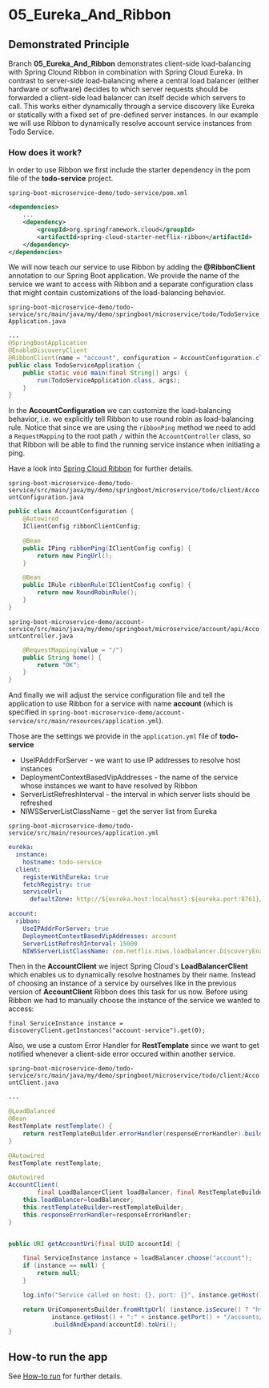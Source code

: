 # 05_Eureka_And_Ribbon

## Demonstrated Principle

Branch **05_Eureka_And_Ribbon** demonstrates client-side load-balancing with Spring Clound Ribbon in
combination with Spring Cloud Eureka. In contrast to server-side load-balancing where a central load balancer (either hardware
or software) decides to which server requests should be forwarded a client-side load balancer can itself decide which
servers to call. This works either dynamically through a service discovery like Eureka or statically with a fixed set of
pre-defined server instances. In our example we will use Ribbon to dynamically resolve account service instances from Todo Service.

### How does it work?

In order to use Ribbon we first include the starter dependency in the pom file of the **todo-service** project.

`spring-boot-microservice-demo/todo-service/pom.xml`
```xml
<dependencies>
    ...
    <dependency>
        <groupId>org.springframework.cloud</groupId>
        <artifactId>spring-cloud-starter-netflix-ribbon</artifactId>
    </dependency>
</dependencies>
```

We will now teach our service to use Ribbon by adding the **@RibbonClient** annotation to our Spring Boot application. We provide the name of the service we want to access with Ribbon and
a separate configuration class that might contain customizations of the load-balancing behavior.

`spring-boot-microservice-demo/todo-service/src/main/java/my/demo/springboot/microservice/todo/TodoServiceApplication.java`
```java
...
@SpringBootApplication
@EnableDiscoveryClient
@RibbonClient(name = "account", configuration = AccountConfiguration.class)
public class TodoServiceApplication {
    public static void main(final String[] args) {
        run(TodoServiceApplication.class, args);
    }
}
```

In the **AccountConfiguration** we can customize the load-balancing behavior, i.e. we explicitly tell Ribbon to use round robin as load-balancing rule.
Notice that since we are using the `ribbonPing` method we need to add a `RequestMapping` to the root path `/` within the `AccountController` class, so that Ribbon will be able to
find the running service instance when initiating a ping.

Have a look into [Spring Cloud Ribbon](https://cloud.spring.io/spring-cloud-netflix/multi/multi_spring-cloud-ribbon.html) for further details.


`spring-boot-microservice-demo/todo-service/src/main/java/my/demo/springboot/microservice/todo/client/AccountConfiguration.java`
```java
public class AccountConfiguration {
    @Autowired
    IClientConfig ribbonClientConfig;

    @Bean
    public IPing ribbonPing(IClientConfig config) {
        return new PingUrl();
    }

    @Bean
    public IRule ribbonRule(IClientConfig config) {
        return new RoundRobinRule();
    }
}
```

`spring-boot-microservice-demo/account-service/src/main/java/my/demo/springboot/microservice/account/api/AccountController.java`
```java
    @RequestMapping(value = "/")
    public String home() {
        return "OK";
    }
}
```

And finally we will adjust the service configuration file and tell the application to use Ribbon for a service with name **account**
(which is specified in `spring-boot-microservice-demo/account-service/src/main/resources/application.yml`).

Those are the settings we provide in the `application.yml` file of **todo-service**
* UseIPAddrForServer - we want to use IP addresses to resolve host instances
* DeploymentContextBasedVipAddresses - the name of the service whose instances we want to have resolved by Ribbon
* ServerListRefreshInterval - the interval in which server lists should be refreshed
* NIWSServerListClassName - get the server list from Eureka

`spring-boot-microservice-demo/todo-service/src/main/resources/application.yml`
```yaml
eureka:
  instance:
    hostname: todo-service
  client:
    registerWithEureka: true
    fetchRegistry: true
    serviceUrl:
      defaultZone: http://${eureka.host:localhost}:${eureka.port:8761}/eureka/

account:
  ribbon:
    UseIPAddrForServer: true
    DeploymentContextBasedVipAddresses: account
    ServerListRefreshInterval: 15000
    NIWSServerListClassName: com.netflix.niws.loadbalancer.DiscoveryEnabledNIWSServerList
```


Then in the **AccountClient** we inject Spring Cloud's **LoadBalancerClient** which enables us to dynamically resolve hostnames by their
name. Instead of choosing an instance of a service by ourselves like in the previous version of **AccountClient** Ribbon does this task for us now.
Before using Ribbon we had to manually choose the instance of the service we wanted to access:

```
final ServiceInstance instance = discoveryClient.getInstances("account-service").get(0);
```

Also, we use a custom Error Handler for **RestTemplate** since we want to get notified whenever a client-side error occured within another service.

`spring-boot-microservice-demo/todo-service/src/main/java/my/demo/springboot/microservice/todo/client/AccountClient.java`
```java
...

@LoadBalanced
@Bean
RestTemplate restTemplate() {
    return restTemplateBuilder.errorHandler(responseErrorHandler).build();
}

@Autowired
RestTemplate restTemplate;

@Autowired
AccountClient(
        final LoadBalancerClient loadBalancer, final RestTemplateBuilder restTemplateBuilder, final ClientResponseErrorHandler responseErrorHandler) {
    this.loadBalancer=loadBalancer;
    this.restTemplateBuilder=restTemplateBuilder;
    this.responseErrorHandler=responseErrorHandler;
}


public URI getAccountUri(final UUID accountId) {

    final ServiceInstance instance = loadBalancer.choose("account");
    if (instance == null) {
        return null;
    }

    log.info("Service called on host: {}, port: {}", instance.getHost(), instance.getPort());

    return UriComponentsBuilder.fromHttpUrl( (instance.isSecure() ? "https://" : "http://") +
            instance.getHost() + ":" + instance.getPort() + "/accounts/{id}")
            .buildAndExpand(accountId).toUri();
}
```

## How-to run the app

See [How-to run](HOW-TO-RUN.md) for further details.
